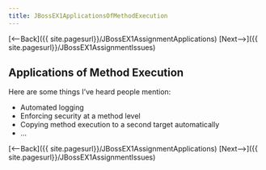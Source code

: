 ```yaml
---
title: JBossEX1ApplicationsOfMethodExecution
---
```

[<--Back]({{ site.pagesurl}}/JBossEX1AssignmentApplications) [Next-->]({{ site.pagesurl}}/JBossEX1AssignmentIssues)

## Applications of Method Execution
Here are some things I’ve heard people mention:
* Automated logging
* Enforcing security at a method level
* Copying method execution to a second target automatically
* …

[<--Back]({{ site.pagesurl}}/JBossEX1AssignmentApplications) [Next-->]({{ site.pagesurl}}/JBossEX1AssignmentIssues)
